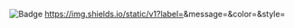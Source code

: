 ![Badge](https://img.shields.io/badge/Blog-Rocketseat-%237159c1?style=for-the-badge&logo=ghost)
https://img.shields.io/static/v1?label=<LABEL>&message=<MESSAGE>&color=<COLOR>&style=<STYLE>&logo=<LOGO>


# REPARATEC 
![](./Reparatec.png)

## ✍🏼 Índice

* [Descrição](#Descrição)
* [Tecnologias utilizadas](#Tecnologias-utilizadas)
* [Funcionalidades](#Funcionalidades-do-projeto)
* [Etapas realizadas](#Etapas-realizadas)
* [Site do projeto](#site-do-projeto)
* [Colaboradores](#Colaboradores)
* [Licença](#Licença)

## 📑 Descrição

ReparaTec é uma plataforma intermediadora que conecta empresas que necessitam de suporte em sua infraestrutura tecnológica a técnicos qualificados.
![image](https://github.com/user-attachments/assets/a63a2ec1-69bb-4ff7-bf31-9e47dcbe17e8)

## 🎯 Funcionalidades

- [x] `Cadastro e acesso dos usuários`: Permite os usuários cadastrar e acessar a plataforma (técnico ou empresa). <br>
- [x] `Solicitações de serviços`: Permite Abertura, busca, agendamento, listagem, encerramento e avaliação de solicitações de serviços. <br>
- [x] `Demais funcionalidades`: Permite realizar conexões, conversa via chat, página de financeiro e página para feedback. 

## 💻 Tecnologias utilizadas

`HTML`: Linguagem utilizada para desenvolver a as páginas do aplicativo.

`CSS`: Utilizado para estilização da interface do aplicativo.

`PHP`: Linguagem de programação utilizada para desenvolver o back-end do aplicativo.

`JavaScript`: Linguagem de programação utilizada para desenvolver a lógica do aplicativo.

`MySQL`: Utilizado para criação do banco de dados.

## 🛠️ Etapas realizadas:

```
Planejamento > Código > Construção > Teste > Lançamento > Implantação > Operação > Monitoração 
```


## 🌐 Site do projeto:

https://www.reparatec.online/

## 👨‍💻 Colaboradores:

| [Bruno Ferrari Toniatti](https://github.com/BrunoToniatti) | [Gabriel Bolonhez Felipe](https://github.com/Gabolonhez) | [Gustavo Fragata Rousseau](https://github.com/fr4agata) | 

## 🚧 Licença:
Docusaurus is [MIT licensed](./LICENSE).
The Docusaurus documentation (e.g., `.md` files in the `/docs` folder)
is [Creative Commons licensed](./LICENSE-docs).

